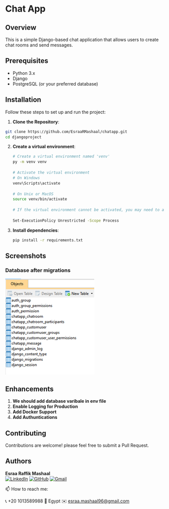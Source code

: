 # Chat App

## Overview

This is a simple Django-based chat application that allows users to create chat rooms and send messages.

## Prerequisites

- Python 3.x
- Django
- PostgreSQL (or your preferred database)

## Installation

Follow these steps to set up and run the project:

1. **Clone the Repository**:

```sh
git clone https://github.com/EsraaRMashaal/chatapp.git
cd djangoproject
```

2. **Create a virtual environment**:
   ```bash
   # Create a virtual environment named 'venv'
   py -m venv venv

   # Activate the virtual environment
   # On Windows
   venv\Scripts\activate

   # On Unix or MacOS
   source venv/bin/activate

   # If the virtual environment cannot be activated, you may need to adjust the execution policy first:

   Set-ExecutionPolicy Unrestricted -Scope Process
   ```

3. **Install dependencies**:
   ```bash
   pip install -r requirements.txt
   ```


## Screenshots

### Database after migrations
![Database](screenshots/Database.PNG)

## Enhancements
1. **We should add database varibale in env file**
2. **Enable Logging for Production**
3. **Add Docker Support**
4. **Add Authuntications**

## Contributing

Contributions are welcome! please feel free to submit a Pull Request. 

## Authors

**Esraa Raffik Mashaal**  
[![LinkedIn](https://img.shields.io/badge/-LinkedIn-blue?style=flat&logo=linkedin&logoColor=white)](https://www.linkedin.com/in/esraamashaal/) 
[![GitHub](https://img.shields.io/badge/-GitHub-black?style=flat&logo=github&logoColor=white)](https://github.com/EsraaRMashaal) 
[![Gmail](https://img.shields.io/badge/-Gmail-c14438?style=flat&logo=gmail&logoColor=white)](mailto:esraa.mashaal96@gmail.com)

📫 How to reach me:

📞 +20 1013589988  📍 Egypt  ✉️ esraa.mashaal96@gmail.com

